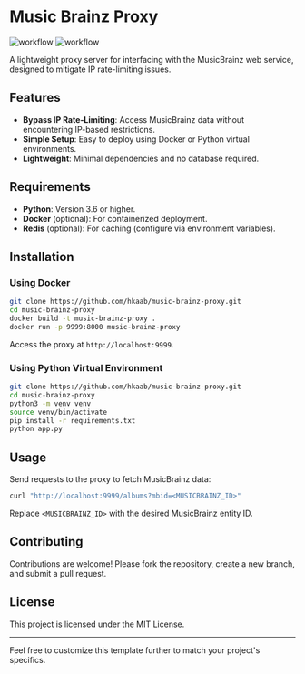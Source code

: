 # Music Brainz Proxy

![workflow](https://github.com/hkaabasl/MusicBrainzProxy/actions/workflows/ci.yml/badge.svg)
![workflow](https://github.com/hkaabasl/MusicBrainzProxy/actions/workflows/ut.yml/badge.svg)

A lightweight proxy server for interfacing with the MusicBrainz web service, designed to mitigate IP rate-limiting issues.

## Features

* **Bypass IP Rate-Limiting**: Access MusicBrainz data without encountering IP-based restrictions.
* **Simple Setup**: Easy to deploy using Docker or Python virtual environments.
* **Lightweight**: Minimal dependencies and no database required.

## Requirements

* **Python**: Version 3.6 or higher.
* **Docker** (optional): For containerized deployment.
* **Redis** (optional): For caching (configure via environment variables).

## Installation

### Using Docker

```bash
git clone https://github.com/hkaab/music-brainz-proxy.git
cd music-brainz-proxy
docker build -t music-brainz-proxy .
docker run -p 9999:8000 music-brainz-proxy
```

Access the proxy at `http://localhost:9999`.

### Using Python Virtual Environment

```bash
git clone https://github.com/hkaab/music-brainz-proxy.git
cd music-brainz-proxy
python3 -m venv venv
source venv/bin/activate
pip install -r requirements.txt
python app.py
```

## Usage

Send requests to the proxy to fetch MusicBrainz data:

```bash
curl "http://localhost:9999/albums?mbid=<MUSICBRAINZ_ID>"
```

Replace `<MUSICBRAINZ_ID>` with the desired MusicBrainz entity ID.

## Contributing

Contributions are welcome! Please fork the repository, create a new branch, and submit a pull request.

## License

This project is licensed under the MIT License.

---

Feel free to customize this template further to match your project's specifics.

